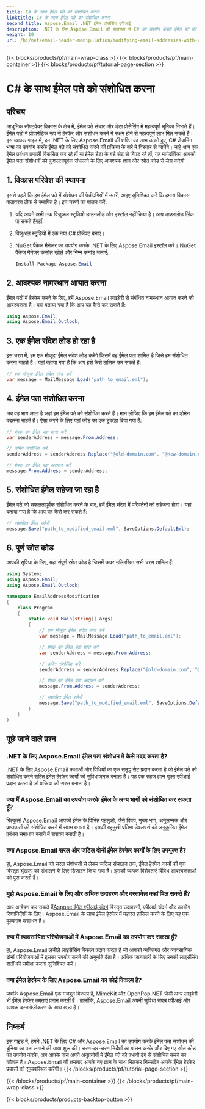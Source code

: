 ```yaml
---
title: C# के साथ ईमेल पते को संशोधित करना
linktitle: C# के साथ ईमेल पते को संशोधित करना
second_title: Aspose.Email .NET ईमेल प्रोसेसिंग एपीआई
description: .NET के लिए Aspose.Email की सहायता से C# का उपयोग करके ईमेल पते को संशोधित करने का तरीका जानें। ईमेल पतों में प्रभावी ढंग से हेरफेर करने के लिए इस चरण-दर-चरण मार्गदर्शिका का पालन करें।
weight: 10
url: /hi/net/email-header-manipulation/modifying-email-addresses-with-csharp/
---
```


{{< blocks/products/pf/main-wrap-class >}}
{{< blocks/products/pf/main-container >}}
{{< blocks/products/pf/tutorial-page-section >}}

# C# के साथ ईमेल पते को संशोधित करना


## परिचय

आधुनिक सॉफ्टवेयर विकास के क्षेत्र में, ईमेल पते संचार और डेटा प्रोसेसिंग में महत्वपूर्ण भूमिका निभाते हैं। ईमेल पतों में प्रोग्रामेटिक रूप से हेरफेर और संशोधन करने में सक्षम होने से महत्वपूर्ण लाभ मिल सकते हैं। इस व्यापक गाइड में, हम .NET के लिए Aspose.Email की शक्ति का लाभ उठाते हुए, C# प्रोग्रामिंग भाषा का उपयोग करके ईमेल पते को संशोधित करने की प्रक्रिया के बारे में विस्तार से जानेंगे। चाहे आप एक ईमेल प्रबंधन प्रणाली विकसित कर रहे हों या ईमेल डेटा के बड़े सेट से निपट रहे हों, यह मार्गदर्शिका आपको ईमेल पता संशोधनों को कुशलतापूर्वक संभालने के लिए आवश्यक ज्ञान और स्रोत कोड से लैस करेगी।


## 1. विकास परिवेश की स्थापना

इससे पहले कि हम ईमेल पते में संशोधन की पेचीदगियों में उतरें, आइए सुनिश्चित करें कि हमारा विकास वातावरण ठीक से स्थापित है। इन चरणों का पालन करें:

1.  यदि आपने अभी तक विज़ुअल स्टूडियो डाउनलोड और इंस्टॉल नहीं किया है। आप डाउनलोड लिंक पा सकते हैं[यहाँ](https://visualstudio.microsoft.com/downloads/).

2. विजुअल स्टूडियो में एक नया C# प्रोजेक्ट बनाएं।

3. NuGet पैकेज मैनेजर का उपयोग करके .NET के लिए Aspose.Email इंस्टॉल करें। NuGet पैकेज मैनेजर कंसोल खोलें और निम्न कमांड चलाएँ:
   
   ```csharp
   Install-Package Aspose.Email
   ```

## 2. आवश्यक नामस्थान आयात करना

ईमेल पतों में हेरफेर करने के लिए, हमें Aspose.Email लाइब्रेरी से संबंधित नामस्थान आयात करने की आवश्यकता है। यहां बताया गया है कि आप यह कैसे कर सकते हैं:

```csharp
using Aspose.Email;
using Aspose.Email.Outlook;
```

## 3. एक ईमेल संदेश लोड हो रहा है

इस चरण में, हम एक मौजूदा ईमेल संदेश लोड करेंगे जिसमें वह ईमेल पता शामिल है जिसे हम संशोधित करना चाहते हैं। यहां बताया गया है कि आप इसे कैसे हासिल कर सकते हैं:

```csharp
// एक मौजूदा ईमेल संदेश लोड करें
var message = MailMessage.Load("path_to_email.eml");
```

## 4. ईमेल पता संशोधित करना

अब वह भाग आता है जहां हम ईमेल पते को संशोधित करते हैं। मान लीजिए कि हम ईमेल पते का डोमेन बदलना चाहते हैं। ऐसा करने के लिए यहां कोड का एक टुकड़ा दिया गया है:

```csharp
// प्रेषक का ईमेल पता प्राप्त करें
var senderAddress = message.From.Address;

// डोमेन संशोधित करें
senderAddress = senderAddress.Replace("@old-domain.com", "@new-domain.com");

// प्रेषक का ईमेल पता अद्यतन करें
message.From.Address = senderAddress;
```

## 5. संशोधित ईमेल सहेजा जा रहा है

ईमेल पते को सफलतापूर्वक संशोधित करने के बाद, हमें ईमेल संदेश में परिवर्तनों को सहेजना होगा। यहां बताया गया है कि आप यह कैसे कर सकते हैं:

```csharp
// संशोधित ईमेल सहेजें
message.Save("path_to_modified_email.eml", SaveOptions.DefaultEml);
```

## 6. पूर्ण स्रोत कोड

आपकी सुविधा के लिए, यहां संपूर्ण स्रोत कोड है जिसमें ऊपर उल्लिखित सभी चरण शामिल हैं:

```csharp
using System;
using Aspose.Email;
using Aspose.Email.Outlook;

namespace EmailAddressModification
{
    class Program
    {
        static void Main(string[] args)
        {
            // एक मौजूदा ईमेल संदेश लोड करें
            var message = MailMessage.Load("path_to_email.eml");

            // प्रेषक का ईमेल पता प्राप्त करें
            var senderAddress = message.From.Address;

            // डोमेन संशोधित करें
            senderAddress = senderAddress.Replace("@old-domain.com", "@new-domain.com");

            // प्रेषक का ईमेल पता अद्यतन करें
            message.From.Address = senderAddress;

            // संशोधित ईमेल सहेजें
            message.Save("path_to_modified_email.eml", SaveOptions.DefaultEml);
        }
    }
}
```

## पूछे जाने वाले प्रश्न

### .NET के लिए Aspose.Email ईमेल पता संशोधन में कैसे मदद करता है?

.NET के लिए Aspose.Email कक्षाओं और विधियों का एक समृद्ध सेट प्रदान करता है जो ईमेल पते को संशोधित करने सहित ईमेल हेरफेर कार्यों को सुविधाजनक बनाता है। यह एक सहज ज्ञान युक्त एपीआई प्रदान करता है जो प्रक्रिया को सरल बनाता है।

### क्या मैं Aspose.Email का उपयोग करके ईमेल के अन्य भागों को संशोधित कर सकता हूँ?

बिल्कुल! Aspose.Email आपको ईमेल के विभिन्न पहलुओं, जैसे विषय, मुख्य भाग, अनुलग्नक और प्राप्तकर्ता को संशोधित करने में सक्षम बनाता है। इसकी बहुमुखी प्रतिभा डेवलपर्स को अनुकूलित ईमेल प्रबंधन समाधान बनाने में सशक्त बनाती है।

### क्या Aspose.Email सरल और जटिल दोनों ईमेल हेरफेर कार्यों के लिए उपयुक्त है?

हां, Aspose.Email को सरल संशोधनों से लेकर जटिल संचालन तक, ईमेल हेरफेर कार्यों की एक विस्तृत श्रृंखला को संभालने के लिए डिज़ाइन किया गया है। इसकी व्यापक विशेषताएं विविध आवश्यकताओं को पूरा करती हैं।

### मुझे Aspose.Email के लिए और अधिक उदाहरण और दस्तावेज़ कहां मिल सकते हैं?

आप अन्वेषण कर सकते हैं[Aspose.ईमेल एपीआई संदर्भ](https://reference.aspose.com/email/net/) विस्तृत उदाहरणों, एपीआई संदर्भ और उपयोग दिशानिर्देशों के लिए। Aspose.Email के साथ ईमेल हेरफेर में महारत हासिल करने के लिए यह एक मूल्यवान संसाधन है।

### क्या मैं व्यावसायिक परियोजनाओं में Aspose.Email का उपयोग कर सकता हूँ?

हां, Aspose.Email लचीले लाइसेंसिंग विकल्प प्रदान करता है जो आपको व्यक्तिगत और व्यावसायिक दोनों परियोजनाओं में इसका उपयोग करने की अनुमति देता है। अधिक जानकारी के लिए उनकी लाइसेंसिंग शर्तों की समीक्षा करना सुनिश्चित करें।

### क्या ईमेल हेरफेर के लिए Aspose.Email का कोई विकल्प है?

जबकि Aspose.Email एक मजबूत विकल्प है, MimeKit और OpenPop.NET जैसी अन्य लाइब्रेरी भी ईमेल हेरफेर क्षमताएं प्रदान करती हैं। हालाँकि, Aspose.Email अपनी सुविधा संपन्न एपीआई और व्यापक दस्तावेज़ीकरण के साथ खड़ा है।

## निष्कर्ष

इस गाइड में, हमने .NET के लिए C# और Aspose.Email का उपयोग करके ईमेल पता संशोधन की दुनिया का पता लगाने की यात्रा शुरू की। चरण-दर-चरण निर्देशों का पालन करके और दिए गए स्रोत कोड का उपयोग करके, अब आपके पास अपने अनुप्रयोगों में ईमेल पते को प्रभावी ढंग से संशोधित करने का कौशल है। Aspose.Email की क्षमताएं आपके नए ज्ञान के साथ मिलकर निस्संदेह आपके ईमेल हेरफेर प्रयासों को सुव्यवस्थित करेंगी।
{{< /blocks/products/pf/tutorial-page-section >}}

{{< /blocks/products/pf/main-container >}}
{{< /blocks/products/pf/main-wrap-class >}}

{{< blocks/products/products-backtop-button >}}
